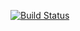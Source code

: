 [![Build Status](https://travis-ci.org/haskell-opengl/OpenGL.png)](https://travis-ci.org/haskell-opengl/OpenGL)
